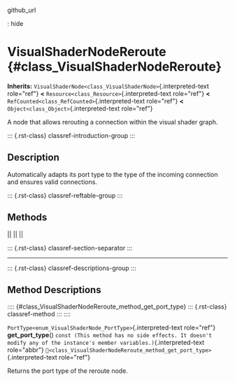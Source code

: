 github_url

:   hide

# VisualShaderNodeReroute {#class_VisualShaderNodeReroute}

**Inherits:**
`VisualShaderNode<class_VisualShaderNode>`{.interpreted-text role="ref"}
**\<** `Resource<class_Resource>`{.interpreted-text role="ref"} **\<**
`RefCounted<class_RefCounted>`{.interpreted-text role="ref"} **\<**
`Object<class_Object>`{.interpreted-text role="ref"}

A node that allows rerouting a connection within the visual shader
graph.

::: {.rst-class}
classref-introduction-group
:::

## Description

Automatically adapts its port type to the type of the incoming
connection and ensures valid connections.

::: {.rst-class}
classref-reftable-group
:::

## Methods

||
||
||

::: {.rst-class}
classref-section-separator
:::

------------------------------------------------------------------------

::: {.rst-class}
classref-descriptions-group
:::

## Method Descriptions

:::: {#class_VisualShaderNodeReroute_method_get_port_type}
::: {.rst-class}
classref-method
:::
::::

`PortType<enum_VisualShaderNode_PortType>`{.interpreted-text role="ref"}
**get_port_type**()
`const (This method has no side effects. It doesn't modify any of the instance's member variables.)`{.interpreted-text
role="abbr"}
`🔗<class_VisualShaderNodeReroute_method_get_port_type>`{.interpreted-text
role="ref"}

Returns the port type of the reroute node.
